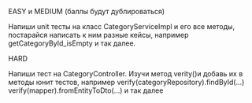EASY и MEDIUM (баллы будут дублироваться)

Напиши unit тесты на класс CategoryServiceImpl и его все методы, постарайся написать к ним разные кейсы, например getCategoryById_isEmpty и так далее.

HARD

Напиши тест на CategoryController.
Изучи метод verity()и добавь их в методы юнит тестов, например
verify(categoryRepository).findById(...)
verify(mapper).fromEntityToDto(...)
и так далее


